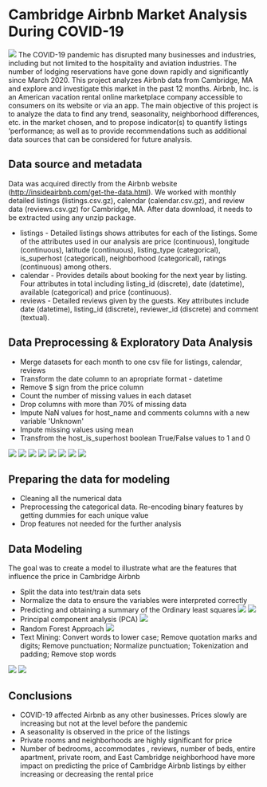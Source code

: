 # Cambridge Airbnb Market Analysis During COVID-19
![](pic/Picture1.png)
The COVID-19 pandemic has disrupted many businesses and industries, including but not limited to the hospitality and aviation industries. The number of lodging reservations have gone down rapidly and significantly since March 2020. This project analyzes Airbnb data from Cambridge, MA and explore and investigate this market in the past 12 months.
Airbnb, Inc. is an American vacation rental online marketplace company accessible to consumers on its website or via an app.
The main objective of this project is to analyze the data to find any trend, seasonality, neighborhood differences, etc. in the market chosen, and to propose indicator(s) to quantify listings ‘performance; as well as to provide recommendations such as additional data sources that can be considered for future analysis.

## Data source and metadata

Data was acquired directly from the Airbnb website (http://insideairbnb.com/get-the-data.html). We worked with monthly detailed listings (listings.csv.gz), calendar (calendar.csv.gz), and review data (reviews.csv.gz) for Cambridge, MA. After data download, it needs to be extracted using any unzip package.
- listings - Detailed listings shows attributes for each of the listings. Some of the attributes used in our analysis are price (continuous), longitude (continuous), latitude (continuous), listing_type (categorical), is_superhost (categorical), neighborhood (categorical), ratings (continuous) among others.
- calendar - Provides details about booking for the next year by listing. Four attributes in total including listing_id (discrete), date (datetime), available (categorical) and price (continuous).
- reviews - Detailed reviews given by the guests. Key attributes include date (datetime), listing_id (discrete), reviewer_id (discrete) and comment (textual).

## Data Preprocessing & Exploratory Data Analysis
- Merge datasets for each month to one csv file for listings, calendar, reviews
- Transform the date column to an apropriate format - datetime
- Remove $ sign from the price column 
- Count the number of missing values in each dataset
- Drop columns with more than 70% of missing data
- Impute NaN values for host_name and comments columns with a new variable 'Unknown'
- Impute missing values using mean 
- Transfrom the host_is_superhost boolean True/False values to 1 and 0

![](pic/pic1.png)
![](pic/pic2.png)
![](pic/pic3.png)
![](pic/pic4.png)
![](pic/pic5.png)
![](pic/pic6.png)
![](pic/pic7.png)
![](pic/pic8.png)

## Preparing the data for modeling
- Cleaning all the numerical data
- Preprocessing the categorical data. Re-encoding binary features by getting dummies for each unique value
- Drop features not needed for the further analysis

## Data Modeling
The goal was to create a model to illustrate what are the features that influence the price in Cambridge Airbnb 
- Split the data into test/train data sets
- Normalize the data to ensure the variables were interpreted correctly
- Predicting and obtaining a summary of the Ordinary least squares
![](pic/pic11.png)
![](pic/pic12.png)
- Principal component analysis (PCA)
![](pic/pic13.png)
- Random Forest Approach
![](pic/pic14.png)
- Text Mining: Convert words to lower case; Remove quotation marks and digits; Remove punctuation; Normalize punctuation; Tokenization and padding; Remove stop words

![](pic/pic9.png)
![](pic/pic10.png)

## Conclusions
-	COVID-19 affected Airbnb as any other businesses. Prices slowly are increasing but not at the level before the pandemic
-	A seasonality is observed in the price of the listings 
-	Private rooms and neighborhoods are highly significant for price
-	Number of bedrooms, accommodates , reviews, number of beds, entire apartment, private room, and East Cambridge neighborhood have more impact on predicting the price of Cambridge Airbnb listings by either increasing or decreasing the rental price
